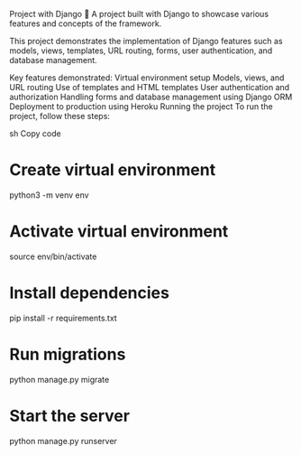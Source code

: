 Project with Django 🐍
A project built with Django to showcase various features and concepts of the framework.

This project demonstrates the implementation of Django features such as models, views, templates, URL routing, forms, user authentication, and database management.

Key features demonstrated:
Virtual environment setup
Models, views, and URL routing
Use of templates and HTML templates
User authentication and authorization
Handling forms and database management using Django ORM
Deployment to production using Heroku
Running the project
To run the project, follow these steps:

sh
Copy code

# Create virtual environment
python3 -m venv env

# Activate virtual environment
source env/bin/activate

# Install dependencies
pip install -r requirements.txt

# Run migrations
python manage.py migrate

# Start the server
python manage.py runserver

